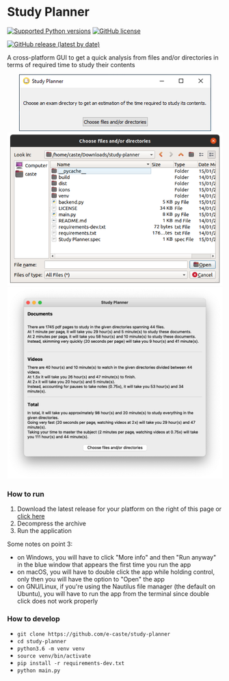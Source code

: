 # Study Planner

[![Supported Python versions](https://img.shields.io/badge/python-3.6-brightgreen?style=plastic)]() [![GitHub license](https://img.shields.io/github/license/e-caste/study-planner?style=plastic)](https://github.com/e-caste/study-planner/blob/master/LICENSE)    

[![GitHub release (latest by date)](https://img.shields.io/github/v/release/e-caste/study-planner?style=social)](https://github.com/e-caste/study-planner/releases) 

A cross-platform GUI to get a quick analysis from files and/or directories in terms of required time to study their contents

<p align="center">
  <img max-height="150" src="readme/windows_screenshot.png" alt="Windows">
  <img max-height="400" src="readme/ubuntu_screenshot.png" alt="Ubuntu">
  <img max-height="500" src="readme/mac_screeshot.png" alt="macOS">
</p>

### How to run

1. Download the latest release for your platform on the right of this page or [click here](https://github.com/e-caste/study-planner/releases)
2. Decompress the archive
3. Run the application

Some notes on point 3:
- on Windows, you will have to click "More info" and then "Run anyway" in the blue window that appears the first time you run the app
- on macOS, you will have to double click the app while holding control, only then you will have the option to "Open" the app
- on GNU/Linux, if you're using the Nautilus file manager (the default on Ubuntu), you will have to run the app from the terminal since double click does not work properly 

### How to develop
- `git clone https://github.com/e-caste/study-planner`
- `cd study-planner`
- `python3.6 -m venv venv`
- `source venv/bin/activate`
- `pip install -r requirements-dev.txt`
- `python main.py`

